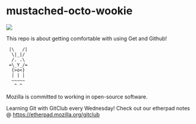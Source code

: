 mustached-octo-wookie
=====================


<img src="http://33.media.tumblr.com/92eeab476bc339913084e7e9d6b068cb/tumblr_nbzjl3vrIC1qc8ofbo1_500.gif">

This repo is about getting comfortable with using Get and Github!

     |\   /|
      \|_|/
      /. .\
     =\_Y_/=
      {>o<}
      | | |
      ~~~~~
       ^ ^


Mozilla is committed to working in open-source software.

Learning Git with GitClub every Wednesday! 
Check out our etherpad notes @ https://etherpad.mozilla.org/gitclub
